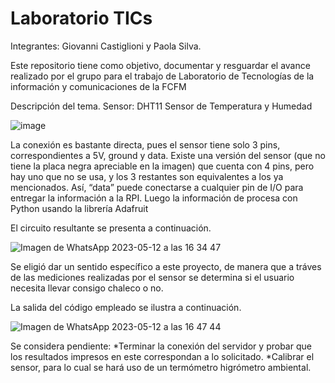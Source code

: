 # Laboratorio TICs

Integrantes: Giovanni Castiglioni y Paola Silva.

Este repositorio tiene como objetivo, documentar y resguardar el avance realizado por el grupo para el trabajo de Laboratorio de Tecnologías de la información y comunicaciones de la FCFM

Descripción del tema.
Sensor: DHT11 Sensor de Temperatura y Humedad

![image](https://github.com/Paito249/LaboratorioTICs/assets/90465211/e4b8a410-7198-466e-98e5-aa9a3dd2e03f)

La conexión es bastante directa, pues el sensor tiene solo 3 pins, correspondientes 
a 5V, ground y data. Existe una versión del sensor (que no tiene la placa negra 
apreciable en la imagen) que cuenta con 4 pins, pero hay uno que no se usa, y los 3 
restantes son equivalentes a los ya mencionados. Así, “data” puede conectarse a 
cualquier pin de I/O para entregar la información a la RPI.
Luego la información de procesa con Python usando la librería Adafruit

El circuito resultante se presenta a continuación.

![Imagen de WhatsApp 2023-05-12 a las 16 34 47](https://github.com/Paito249/LaboratorioTICs/assets/90465211/7ce8bd03-8a47-4fdc-9e77-6bae5d3907fa)


Se eligió dar un sentido específico a este proyecto, de manera que a tráves de las mediciones realizadas por el sensor se determina si el usuario necesita llevar consigo chaleco o no.


La salida del código empleado se ilustra a continuación.

![Imagen de WhatsApp 2023-05-12 a las 16 47 44](https://github.com/Paito249/LaboratorioTICs/assets/90465211/18d1cad2-d434-429b-b0ab-39dab52f1146)


Se considera pendiente:
*Terminar la conexión del servidor y probar que los resultados impresos en este correspondan a lo solicitado.
*Calibrar el sensor, para lo cual se hará uso de un termómetro higrómetro ambiental.
